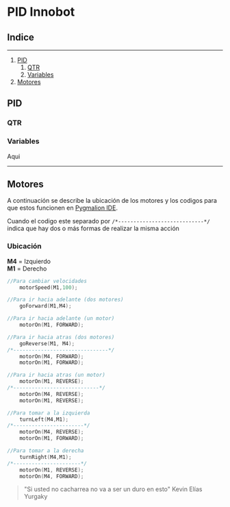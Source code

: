 # PID Innobot

## Indice
---
1. [PID](#pid)
    1. [QTR](#qtr)
    2. [Variables](#variables)
2. [Motores](#motores) 

## PID
### QTR
### Variables
Aqui

---
## Motores
A continuación se describe la ubicación de los motores y los codigos para que estos funcionen en [Pygmalion IDE](https://pygmalion.tech/software/).

Cuando el codigo este separado por `/*----------------------------*/`
indica que hay dos o más formas de realizar la misma acción

### Ubicación

**M4** = Izquierdo <br>
**M1** = Derecho

```c++
//Para cambiar velocidades
    motorSpeed(M1,100);
```
```c++
//Para ir hacia adelante (dos motores)
    goForward(M1,M4);
```
```c++
//Para ir hacia adelante (un motor)
    motorOn(M1, FORWARD);
```
```c++
//Para ir hacia atras (dos motores)
    goReverse(M1, M4);
/*-------------------------------*/
    motorOn(M4, FORWARD);
    motorOn(M1, FORWARD);
```
```c++
//Para ir hacia atras (un motor)
    motorOn(M1, REVERSE);
/*----------------------------*/
    motorOn(M4, REVERSE);
    motorOn(M1, REVERSE);
```
```c++
//Para tomar a la izquierda
    turnLeft(M4,M1);
/*-----------------------*/
    motorOn(M4, REVERSE);
    motorOn(M1, FORWARD);
```
```c++
//Para tomar a la derecha
    turnRight(M4,M1);
/*----------------------*/
    motorOn(M1, REVERSE);
    motorOn(M4, FORWARD);
```

> "Si usted no cacharrea no va a ser un duro en esto" Kevin Elías Yurgaky
